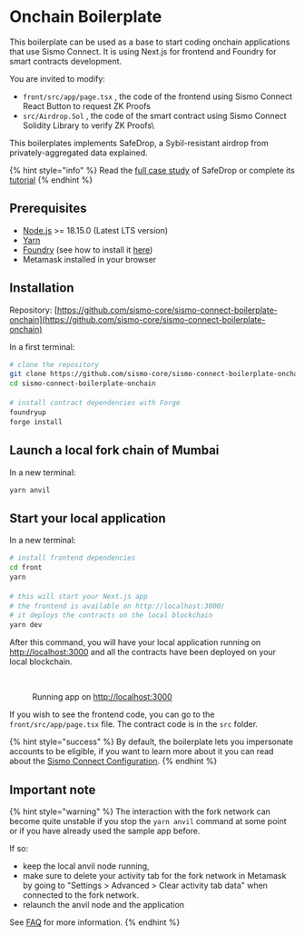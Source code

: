 # Onchain Boilerplate

This boilerplate can be used as a base to start coding onchain applications that use Sismo Connect. It is using Next.js for frontend and Foundry for smart contracts development.

You are invited to modify:

* `front/src/app/page.tsx` , the code of the frontend using Sismo Connect React Button to request ZK Proofs
* `src/Airdrop.Sol` , the code of the smart contract using Sismo Connect Solidity Library to verify ZK Proofs\


This boilerplates implements SafeDrop, a Sybil-resistant airdrop from privately-aggregated data explained.

{% hint style="info" %}
Read the [full case study](https://case-studies.sismo.io) of SafeDrop or complete its [tutorial](../tutorials/onchain-tutorials/tuto.md)
{% endhint %}

## Prerequisites

* [Node.js](https://nodejs.org/en/download/) >= 18.15.0 (Latest LTS version)
* [Yarn](https://classic.yarnpkg.com/en/docs/install)
* [Foundry](https://book.getfoundry.sh/) (see how to install it [here](https://book.getfoundry.sh/getting-started/installation))
* Metamask installed in your browser

## Installation

Repository: [https://github.com/sismo-core/sismo-connect-boilerplate-onchain](https://github.com/sismo-core/sismo-connect-boilerplate-onchain)

In a first terminal:

```bash
# clone the repository
git clone https://github.com/sismo-core/sismo-connect-boilerplate-onchain
cd sismo-connect-boilerplate-onchain

# install contract dependencies with Forge
foundryup
forge install
```

## Launch a local fork chain of Mumbai

In a new terminal:

```bash
yarn anvil
```

## Start your local application

In a new terminal:

```bash
# install frontend dependencies
cd front
yarn

# this will start your Next.js app
# the frontend is available on http://localhost:3000/
# it deploys the contracts on the local blockchain
yarn dev
```

After this command, you will have your local application running on [http://localhost:3000](http://localhost:3000) and all the contracts have been deployed on your local blockchain.&#x20;

<figure><img src="../../.gitbook/assets/Capture d’écran 2023-06-22 à 22.28.29.png" alt=""><figcaption><p>Running app on <a href="http://localhost:3000">http://localhost:3000</a></p></figcaption></figure>

If you wish to see the frontend code, you can go to the `front/src/app/page.tsx` file. The contract code is in the `src` folder.

{% hint style="success" %}
By default, the boilerplate lets you impersonate accounts to be eligible, if you want to learn more about it you can read about the [Sismo Connect Configuration](../technical-documentation/sismo-connect-configuration.md).
{% endhint %}

## Important note

{% hint style="warning" %}
The interaction with the fork network can become quite unstable if you stop the `yarn anvil` command at some point or if you have already used the sample app before.

If so:

* keep the local anvil node running,&#x20;
* make sure to delete your activity tab for the fork network in Metamask by going to "Settings > Advanced > Clear activity tab data" when connected to the fork network.&#x20;
* relaunch the anvil node and the application

See [FAQ](../faq.md) for more information.
{% endhint %}
